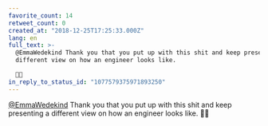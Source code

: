 ```yaml
---
favorite_count: 14
retweet_count: 0
created_at: "2018-12-25T17:25:33.000Z"
lang: en
full_text: >-
  @EmmaWedekind Thank you that you put up with this shit and keep presenting a
  different view on how an engineer looks like. 

  🙏💪
in_reply_to_status_id: "1077579375971893250"
---
```


[@EmmaWedekind](https://twitter.com/EmmaWedekind) Thank you that you put up with
this shit and keep presenting a different view on how an engineer looks like.
🙏💪
